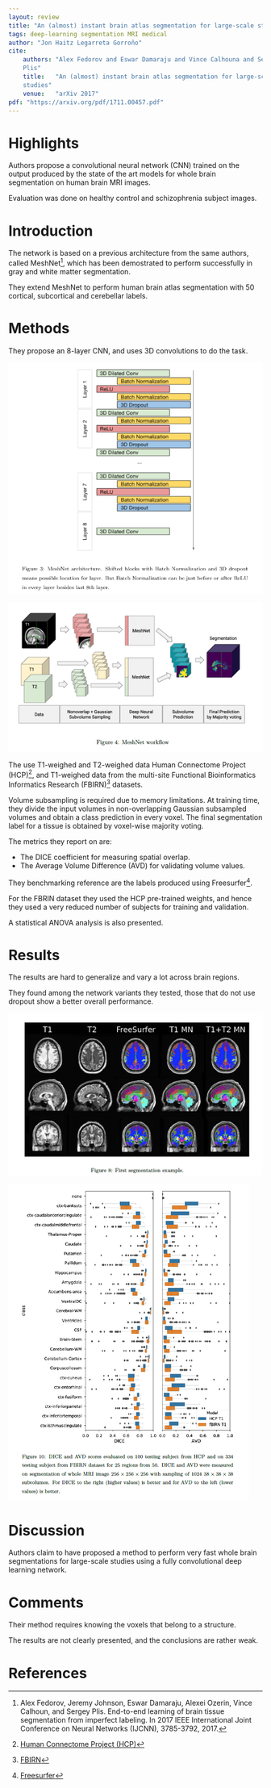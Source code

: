 ```yaml
---
layout: review
title: "An (almost) instant brain atlas segmentation for large-scale studies"
tags: deep-learning segmentation MRI medical
author: "Jon Haitz Legarreta Gorroño"
cite:
    authors: "Alex Fedorov and Eswar Damaraju and Vince Calhouna and Sergey
    Plis"
    title:   "An (almost) instant brain atlas segmentation for large-scale
    studies"
    venue:   "arXiv 2017"
pdf: "https://arxiv.org/pdf/1711.00457.pdf"
---
```



# Highlights

Authors propose a convolutional neural network (CNN) trained on the output
produced by the state of the art models for whole brain segmentation on human
brain MRI images.

Evaluation was done on healthy control and schizophrenia subject images.


# Introduction

The network is based on a previous architecture from the same authors, called
MeshNet[^1], which has been demostrated to perform successfully in gray and
white matter segmentation.

They extend MeshNet to perform human brain atlas segmentation with 50
cortical, subcortical and cerebellar labels.


# Methods

They propose an 8-layer CNN, and uses 3D convolutions to do the task.

![](/deep-learning/images/InstantBrainAtlasSegmentation/Layers.png)

![](/deep-learning/images/InstantBrainAtlasSegmentation/Architecture.png)

The use T1-weighed and T2-weighed data Human Connectome Project
(HCP)[^2], and T1-weighed data from the multi-site Functional
Bioinformatics Informatics Research (FBIRN)[^3] datasets.

Volume subsampling is required due to memory limitations. At training time,
they divide the input volumes in non-overlapping Gaussian subsampled volumes
and obtain a class prediction in every voxel. The final segmentation label
for a tissue is obtained by voxel-wise majority voting.

The metrics they report on are:
- The DICE coefficient for measuring spatial overlap.
- The Average Volume Difference (AVD) for validating volume values.

They benchmarking reference are the labels produced using Freesurfer[^4].

For the FBRIN dataset they used the HCP pre-trained weights, and hence they
used a very reduced number of subjects for training and validation.

A statistical ANOVA analysis is also presented.


# Results

The results are hard to generalize and vary a lot across brain regions.

They found among the network variants they tested, those that do not use
dropout show a better overall performance.

![](/deep-learning/images/InstantBrainAtlasSegmentation/Results.png)

![](/deep-learning/images/InstantBrainAtlasSegmentation/Results_scores.png)



# Discussion

Authors claim to have proposed a method to perform very fast whole brain
segmentations for large-scale studies using a fully convolutional deep
learning network.


# Comments

Their method requires knowing the voxels that belong to a structure.

The results are not clearly presented, and the conclusions are rather weak.



# References

[^1]: Alex Fedorov, Jeremy Johnson, Eswar Damaraju, Alexei Ozerin, Vince
      Calhoun, and Sergey Plis. End-to-end learning of brain tissue segmentation
      from imperfect labeling. In 2017 IEEE International Joint Conference on
      Neural Networks (IJCNN), 3785-3792, 2017.

[^2]: [Human Connectome Project (HCP)](http://www.humanconnectomeproject.org/)
[^3]: [FBIRN](https://www.na-mic.org/wiki/FBIRN:Main_Page)
[^4]: [Freesurfer](https://surfer.nmr.mgh.harvard.edu/)
